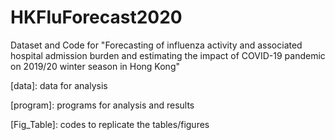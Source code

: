# HKFluForecast2020

Dataset and Code for "Forecasting of influenza activity and associated hospital admission burden and estimating the impact of COVID-19 pandemic on 2019/20 winter season in Hong Kong"

[data]: data for analysis

[program]: programs for analysis and results

[Fig_Table]: codes to replicate the tables/figures
